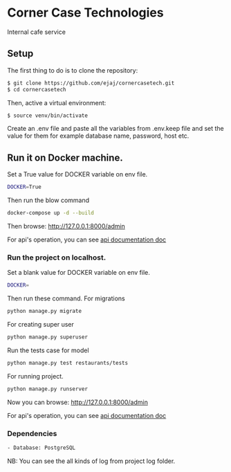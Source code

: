 # Corner Case Technologies

Internal cafe service

## Setup

The first thing to do is to clone the repository:

```sh
$ git clone https://github.com/ejaj/cornercasetech.git
$ cd cornercasetech
```

Then, active a virtual environment:

```sh
$ source venv/bin/activate
```

Create an .env file and paste all the variables from .env.keep file and set the value for them for example database
name, password, host etc.

## Run it on Docker machine.

Set a True value for DOCKER variable on env file.

```sh
DOCKER=True
```

Then run the blow command

```sh
docker-compose up -d --build
```

Then browse: http://127.0.0.1:8000/admin

For api's operation, you can see [ api documentation doc](APIdocumentation.pdf)
### Run the project on localhost.

Set a blank value for DOCKER variable on env file.

```sh
DOCKER=
```

Then run these command.
For migrations
```sh
python manage.py migrate
```
For creating super user
```sh
python manage.py superuser
```

Run the tests case for model
```sh
python manage.py test restaurants/tests
```

For running project.
```sh
python manage.py runserver
```

Now you can browse: http://127.0.0.1:8000/admin

For api's operation, you can see
[ api documentation doc](APIdocumentation.pdf)

### Dependencies
```sh
- Database: PostgreSQL
```

NB: You can see the all kinds of log from project log folder.
